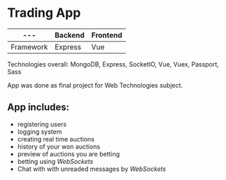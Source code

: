 # Trading App


--- | Backend| Frontend | 
--- | --- | --- | 
Framework| Express | Vue |

Technologies overall:
MongoDB, Express, SocketIO, Vue, Vuex, Passport, Sass

App was done as final project for Web Technologies subject.


## App includes:
- registering users
- logging system
- creating real time auctions
- history of your won auctions
- preview of auctions you are betting
- betting using *WebSockets*
- Chat with with unreaded messages by *WebSockets*
 

